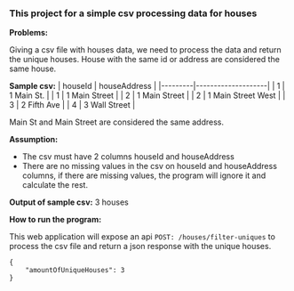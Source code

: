 ### This project for a simple csv processing data for houses

**Problems:**

Giving a csv file with houses data, we need to process the data and return the unique houses.
House with the same id or address are considered the same house.

**Sample csv:**
| houseId | houseAddress       |
|---------|--------------------|
| 1       | 1 Main St.         |
| 1       | 1 Main Street      |
| 2       | 1 Main Street      |
| 2       | 1 Main Street West |
| 3       | 2 Fifth Ave        |
| 4       | 3 Wall Street      |


Main St and Main Street are considered the same address.


**Assumption:**
- The csv must have 2 columns houseId and houseAddress
- There are no missing values in the csv on houseId and houseAddress columns, if there are missing values, the program will ignore it and calculate the rest.

**Output of sample csv:** 3 houses

**How to run the program:**

This web application will expose an api ``POST: /houses/filter-uniques`` to process the csv file and return a json response with the unique houses.

```
{
    "amountOfUniqueHouses": 3
}
```
